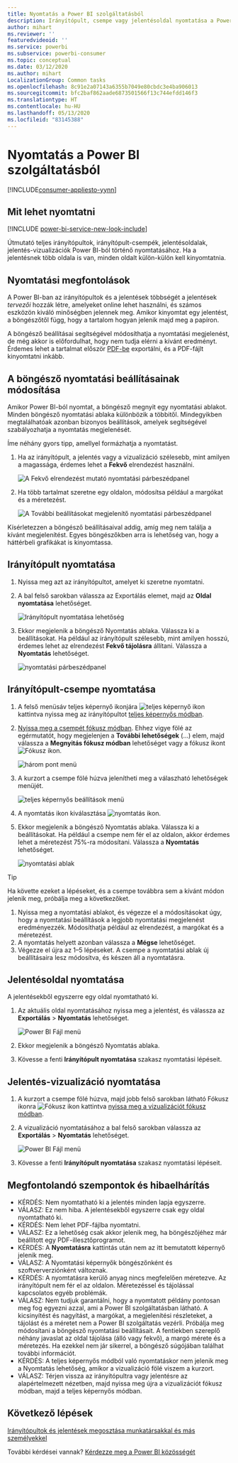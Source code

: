 ```yaml
---
title: Nyomtatás a Power BI szolgáltatásból
description: Irányítópult, csempe vagy jelentésoldal nyomtatása a Power BI szolgáltatásból.
author: mihart
ms.reviewer: ''
featuredvideoid: ''
ms.service: powerbi
ms.subservice: powerbi-consumer
ms.topic: conceptual
ms.date: 03/12/2020
ms.author: mihart
LocalizationGroup: Common tasks
ms.openlocfilehash: 8c91e2a07143a6355b7049e80cbdc3e4ba906013
ms.sourcegitcommit: bfc2baf862aade6873501566f13c744efdd146f3
ms.translationtype: HT
ms.contentlocale: hu-HU
ms.lasthandoff: 05/13/2020
ms.locfileid: "83145388"
---
```

# <a name="printing-from-the-power-bi-service"></a>Nyomtatás a Power BI szolgáltatásból

[!INCLUDE[consumer-appliesto-yynn](../includes/consumer-appliesto-yynn.md)]
## <a name="what-can-be-printed"></a>Mit lehet nyomtatni
[!INCLUDE [power-bi-service-new-look-include](../includes/power-bi-service-new-look-include.md)]

Útmutató teljes irányítópultok, irányítópult-csempék, jelentésoldalak, jelentés-vizualizációk Power BI-ból történő nyomtatásához. Ha a jelentésnek több oldala is van, minden oldalt külön-külön kell kinyomtatnia. 

## <a name="printing-considerations"></a>Nyomtatási megfontolások

A Power BI-ban az irányítópultok és a jelentések többségét a jelentések *tervezői* hozzák létre, amelyeket online lehet használni, és számos eszközön kiváló minőségben jelennek meg. Amikor kinyomtat egy jelentést, a böngészőtől függ, hogy a tartalom hogyan jelenik majd meg a papíron. 

A böngésző beállításai segítségével módosíthatja a nyomtatási megjelenést, de még akkor is előfordulhat, hogy nem tudja elérni a kívánt eredményt. Érdemes lehet a tartalmat először [PDF-be](end-user-pdf.md) exportálni, és a PDF-fájlt kinyomtatni inkább. 

## <a name="adjust-your-browser-print-settings"></a>A böngésző nyomtatási beállításainak módosítása
Amikor Power BI-ból nyomtat, a böngésző megnyit egy nyomtatási ablakot. Minden böngésző nyomtatási ablaka különbözik a többitől. Mindegyikben megtalálhatóak azonban bizonyos beállítások, amelyek segítségével szabályozhatja a nyomtatás megjelenését. 

Íme néhány gyors tipp, amellyel formázhatja a nyomtatást.

   > 
1. Ha az irányítópult, a jelentés vagy a vizualizáció szélesebb, mint amilyen a magassága, érdemes lehet a **Fekvő** elrendezést használni. 

   ![A Fekvő elrendezést mutató nyomtatási párbeszédpanel](./media/end-user-print/power-bi-landscape-layout.png)

2. Ha több tartalmat szeretne egy oldalon, módosítsa például a margókat és a méretezést. 

    ![A További beállításokat megjelenítő nyomtatási párbeszédpanel](./media/end-user-print/power-bi-margins.png)

Kísérletezzen a böngésző beállításaival addig, amíg meg nem találja a kívánt megjelenítést. Egyes böngészőkben arra is lehetőség van, hogy a háttérbeli grafikákat is kinyomtassa. 

## <a name="print-a-dashboard"></a>Irányítópult nyomtatása
1. Nyissa meg azt az irányítópultot, amelyet ki szeretne nyomtatni.
2. A bal felső sarokban válassza az Exportálás elemet, majd az **Oldal nyomtatása** lehetőséget.
   
    ![Irányítópult nyomtatása lehetőség](./media/end-user-print/power-bi-dashboard-print.png)

3. Ekkor megjelenik a böngésző Nyomtatás ablaka. Válassza ki a beállításokat. Ha például az irányítópult szélesebb, mint amilyen hosszú, érdemes lehet az elrendezést **Fekvő tájolásra** állítani. Válassza a **Nyomtatás** lehetőséget.
   
    ![nyomtatási párbeszédpanel](./media/end-user-print/power-bi-print-dash.png)

## <a name="print-a-dashboard-tile"></a>Irányítópult-csempe nyomtatása
1. A felső menüsáv teljes képernyő ikonjára ![teljes képernyő ikon](./media/end-user-print/power-bi-full-screen.png) kattintva nyissa meg az irányítópultot [teljes képernyős módban](end-user-focus.md).

3. [Nyissa meg a csempét fókusz módban](end-user-focus.md). Ehhez vigye fölé az egérmutatót, hogy megjelenjen a **További lehetőségek** (...) elem, majd válassza a **Megnyitás fókusz módban** lehetőséget vagy a fókusz ikont ![Fókusz ikon](./media/end-user-print/power-bi-focus-icon.png).
   
    ![három pont menü](./media/end-user-print/power-bi-menu-options.png)

4. A kurzort a csempe fölé húzva jelenítheti meg a válaszható lehetőségek menüjét.
   
    ![teljes képernyős beállítások menü](./media/end-user-print/menu-options-new.png)

4. A nyomtatás ikon kiválasztása ![nyomtatás ikon](./media/end-user-print/print-icon.png).     

5. Ekkor megjelenik a böngésző Nyomtatás ablaka. Válassza ki a beállításokat. Ha például a csempe nem fér el az oldalon, akkor érdemes lehet a méretezést 75%-ra módosítani. Válassza a **Nyomtatás** lehetőséget.

    ![nyomtatási ablak](./media/end-user-print/power-bi-scale.png) 

> [!TIP]
> Ha követte ezeket a lépéseket, és a csempe továbbra sem a kívánt módon jelenik meg, próbálja meg a következőket.
> 1. Nyissa meg a nyomtatási ablakot, és végezze el a módosításokat úgy, hogy a nyomtatási beállítások a legjobb nyomtatási megjelenést eredményezzék. Módosíthatja például az elrendezést, a margókat és a méretezést. 
> 2. A nyomtatás helyett azonban válassza a **Mégse** lehetőséget. 
> 3. Végezze el újra az 1–5 lépéseket. A csempe a nyomtatási ablak új beállításaira lesz módosítva, és készen áll a nyomtatásra.

## <a name="print-a-report-page"></a>Jelentésoldal nyomtatása
A jelentésekből egyszerre egy oldal nyomtatható ki.

1. Az aktuális oldal nyomtatásához nyissa meg a jelentést, és válassza az **Exportálás** > **Nyomtatás** lehetőséget.
   
    ![Power BI Fájl menü](./media/end-user-print/power-bi-report-print.png)
2. Ekkor megjelenik a böngésző Nyomtatás ablaka.

3. Kövesse a fenti **Irányítópult nyomtatása** szakasz nyomtatási lépéseit.
   


## <a name="print-a-report-visual"></a>Jelentés-vizualizáció nyomtatása
1. A kurzort a csempe fölé húzva, majd jobb felső sarokban látható Fókusz ikonra ![Fókusz ikon](./media/end-user-print/power-bi-focus-icon.png) kattintva [nyissa meg a vizualizációt fókusz módban](end-user-focus.md).

2. A vizualizáció nyomtatásához a bal felső sarokban válassza az **Exportálás** > **Nyomtatás** lehetőséget.

    ![Power BI Fájl menü](./media/end-user-print/power-bi-report-print.png)


3. Kövesse a fenti **Irányítópult nyomtatása** szakasz nyomtatási lépéseit.

## <a name="considerations-and-troubleshooting"></a>Megfontolandó szempontok és hibaelhárítás

* KÉRDÉS: Nem nyomtatható ki a jelentés minden lapja egyszerre.    
* VÁLASZ: Ez nem hiba. A jelentésekből egyszerre csak egy oldal nyomtatható ki.
* KÉRDÉS: Nem lehet PDF-fájlba nyomtatni.    
* VÁLASZ: Ez a lehetőség csak akkor jelenik meg, ha böngészőjéhez már beállított egy PDF-illesztőprogramot.    
* KÉRDÉS: A **Nyomtatásra** kattintás után nem az itt bemutatott képernyő jelenik meg.    
* VÁLASZ: A Nyomtatási képernyők böngészőnként és szoftververziónként változnak.
* KÉRDÉS: A nyomtatásra kerülő anyag nincs megfelelően méretezve.  Az irányítópult nem fér el az oldalon. Méretezéssel és tájolással kapcsolatos egyéb problémák.    
* VÁLASZ: Nem tudjuk garantálni, hogy a nyomtatott példány pontosan meg fog egyezni azzal, ami a Power BI szolgáltatásban látható. A kicsinyítést és nagyítást, a margókat, a megjelenítési részleteket, a tájolást és a méretet nem a Power BI szolgáltatás vezérli. Próbálja meg módosítani a böngésző nyomtatási beállításait. A fentiekben szereplő néhány javaslat az oldal tájolása (álló vagy fekvő), a margó mérete és a méretezés. Ha ezekkel nem jár sikerrel, a böngésző súgójában találhat további információt.      
* KÉRDÉS: A teljes képernyős módból való nyomtatáskor nem jelenik meg a Nyomtatás lehetőség, amikor a vizualizáció fölé viszem a kurzort.   
* VÁLASZ: Térjen vissza az irányítópultra vagy jelentésre az alapértelmezett nézetben, majd nyissa meg újra a vizualizációt fókusz módban, majd a teljes képernyős módban. 

## <a name="next-steps"></a>Következő lépések
[Irányítópultok és jelentések megosztása munkatársakkal és más személyekkel](../collaborate-share/service-share-dashboards.md)

További kérdései vannak? [Kérdezze meg a Power BI közösségét](https://community.powerbi.com/)
